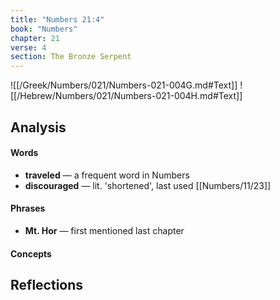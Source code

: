 ```yaml
---
title: "Numbers 21:4"
book: "Numbers"
chapter: 21
verse: 4
section: The Bronze Serpent
---
```

![[/Greek/Numbers/021/Numbers-021-004G.md#Text]]
![[/Hebrew/Numbers/021/Numbers-021-004H.md#Text]]

## Analysis

#### Words
- **traveled** — a frequent word in Numbers
- **discouraged** — lit. 'shortened', last used [[Numbers/11/23]]

#### Phrases
- **Mt. Hor** — first mentioned last chapter

#### Concepts

## Reflections
